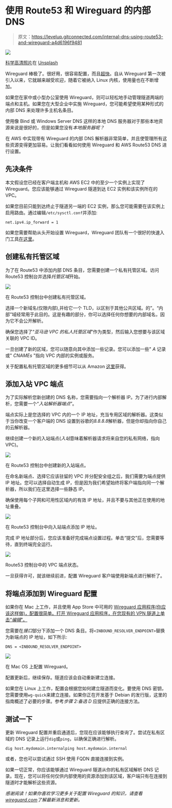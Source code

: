 # 使用 Route53 和 Wireguard 的内部 DNS

> 原文：<https://levelup.gitconnected.com/internal-dns-using-route53-and-wireguard-a4d6196f9481>

![](img/4bcd13a3b0ebf6c9798ab284ae9e99d8.png)

[科学高清照片](https://unsplash.com/@scienceinhd?utm_source=unsplash&utm_medium=referral&utm_content=creditCopyText)在 [Unsplash](https://unsplash.com/s/photos/servers?utm_source=unsplash&utm_medium=referral&utm_content=creditCopyText)

Wireguard 棒极了。很好用，很容易配置，而且[超快](https://medium.com/@hkdb/wireguard-vs-openvpn-910c3558184c)。自从 Wireguard 第一次被引入以来，它就越来越受欢迎，随着它被纳入 Linux 内核，使用量也在不断增加。

如果您在家中或小型办公室使用 Wireguard，则可以轻松地手动管理隧道两端的端点和主机。如果您在大型企业中实施 Wireguard，您可能希望使用某种形式的内部 DNS 来处理许多主机名条目。

使用像 Bind 或 Windows Server DNS 这样的本地 DNS 服务器对于那些本地资源来说是很好的，但是如果您没有*本地服务器呢？*

在 AWS 中实现带有 Wireguard 的内部 DNS 解析器非常简单，并且使管理所有这些资源变得更加容易。让我们看看如何使用 Wireguard 和 AWS Route53 DNS 进行设置。

## 先决条件

本文假设您已经在客户端主机和 AWS EC2 中的至少一个实例上实现了 Wireguard。您应该能够通过 Wireguard 隧道到达 EC2 实例和该实例所在的 VPC。

如果您目前只能到达终止于隧道另一端的 EC2 实例，那么您可能需要在该实例上启用路由。通过编辑`/etc/sysctl.conf`并添加:

```
net.ipv4.ip_forward = 1
```

如果您需要帮助从头开始设置 Wireguard，Wireguard 团队有一个很好的快速入门工具[在这里](https://www.wireguard.com/quickstart/)。

## 创建私有托管区域

为了在 Route53 中添加内部 DNS 条目，您需要创建一个私有托管区域。访问 Route53 控制台并选择*托管区域*开始。

![](img/2f2fc63c0c11d697f8c23229bb5dcd67.png)

在 Route53 控制台中创建私有托管区域。

选择一个新域名(仅限内部),并给它一个 TLD，以区别于其他公共区域。的”。“内部”域经常用于此目的。这是有趣的部分，你可以选择任何你想要的内部域名，因为它不会公开解析。

确保您选择了“*亚马逊 VPC 的私人托管区域*”作为类型，然后输入您想要与该区域关联的 VPC ID。

一旦创建了新的区域，您可以随意向其中添加一些记录。您可以添加一些" *A* 记录或" *CNAMEs* "指向 VPC 内部的实例或服务。

关于配置私有托管区域的更多细节可以从 Amazon [这里](https://docs.aws.amazon.com/Route53/latest/DeveloperGuide/hosted-zone-private-creating.html)获得。

## 添加入站 VPC 端点

为了实际解析您新创建的 DNS 名称，您需要指向一个解析器 IP。为了进行内部解析，您需要一个“*入站解析器端点*”。

端点实际上是您选择的 VPC 内的一个 IP 地址，充当专用区域的解析器。这类似于当你改变一个客户端的 DNS 设置到谷歌的*8.8.8.8*解析器，但是你却指向你自己的云解析器。

继续创建一个新的入站端点(*入站*意味着解析器请求将来自您的私有网络，指向 VPC)。

![](img/e1d25351905587cb2bf9d71191331c26.png)

在 Route53 控制台中创建新的入站端点。

在命名新端点、选择它应该驻留的 VPC 并分配安全组之后，我们需要为端点提供 IP 地址。您可以选择自动生成 IP，但是因为我们希望始终将客户端指向同一个解析器，所以我们在这里选择一些静态 IP。

确保使用每个子网和可用性区域内的有效 IP 地址，并且不要与其他正在使用的地址重叠。

![](img/09ef3b9a097426451777ddf01afc8d68.png)

在 Route53 控制台中向入站端点添加 IP 地址。

完成 IP 地址部分后，您应该准备好完成端点设置过程。单击“提交”后，您需要等待，直到终端完全运行。

![](img/777b8966730fddd393618a4a10381c27.png)

Route53 控制台中的 VPC 端点状态。

一旦获得许可，就该继续前进，配置 Wireguard 客户端使用新端点进行解析了。

## 将端点添加到 Wireguard 配置

如果你在 Mac 上工作，并且使用 App Store 中可用的 [Wireguard 应用程序(你应该这样做)，配置很简单。打开 Wireguard 应用程序，在您现有的 VPN 隧道上单击“*编辑*”。](https://apps.apple.com/us/app/wireguard/id1451685025?mt=12)

您需要在*接口*部分下添加一个 DNS 条目。将`<INBOUND_RESOLVER_ENDPOINT>`替换为新端点的 IP 地址，如下所示:

```
DNS = <INBOUND_RESOLVER_ENDPOINT>
```

![](img/e6b454f96998805e35bcc7c54fa66ea4.png)

在 Mac OS 上配置 Wireguard。

配置更新后，继续保存。隧道应该会自动重新建立连接。

如果您在 Linux 上工作，配置会根据您如何建立隧道而变化。要使用 DNS 密钥，您需要使用`wg-quick`来建立连接。如果你正在开发基于 Debian 的发行版，这里的指南概述了必要的步骤。参考*步骤 2:备选 D* 应提供正确的连接方法。

## 测试一下

更新 Wireguard 配置并重启通道后，您现在应该能够执行查询了。尝试在私有区域的 DNS 记录上运行`dig`或`ping`，以确保正确进行解析。

```
dig host.mydomain.internalping host.mydomain.internal
```

或者，您也可以尝试通过 SSH 使用 FQDN 直接连接到实例。

如果一切正常，你应该能够通过 Wireguard 隧道从你的私有区域解析 DNS 记录。现在，您可以将任何仅供内部使用的资源添加到该区域，客户端只有在连接到隧道时才能解析这些资源。

*感谢阅读！如果你喜欢学习更多关于配置 Wireguard 的知识，请查看*[*wireguard.com*](https://www.wireguard.com/)*了解最新消息和更新。*